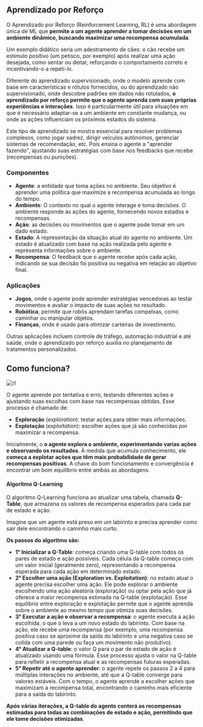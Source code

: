 ## Aprendizado por Reforço

O Aprendizado por Reforço (Reinforcement Learning, RL) é uma abordagem única de ML que **permite a um agente aprender a tomar decisões em um ambiente dinâmico, buscando maximizar uma recompensa acumulada**.

Um exemplo didático seria um adestramento de cães: o cão recebe um estímulo positivo (um petisco, por exemplo) após realizar uma ação desejada, como sentar ou deitar, reforçando o comportamento correto e incentivando-o a repeti-lo.

Diferente do aprendizado supervisionado, onde o modelo aprende com base em características e rótulos fornecidos, ou do aprendizado não supervisionado, onde descobre padrões em dados não rotulados, **o aprendizado por reforço permite que o agente aprenda com suas próprias experiências e interações**. Isso é particularmente útil para situações em que é necessário adaptar-se a um ambiente em constante mudança, ou onde as ações influenciam os próximos estados do sistema.

Este tipo de aprendizado se mostra essencial para resolver problemas complexos, como jogar xadrez, dirigir veículos autônomos, gerenciar sistemas de recomendação, etc. Pois ensina o agente a "aprender fazendo", ajustando suas estratégias com base nos feedbacks que recebe (recompensas ou punições).

### Componentes

- **Agente**: a entidade que toma ações no ambiente. Seu objetivo é aprender uma política que maximize a recompensa acumulada ao longo do tempo.
- **Ambiente**: O contexto no qual o agente interage e toma decisões. O ambiente responde às ações do agente, fornecendo novos estados e recompensas.
- **Ação**: as decisões ou movimentos que o agente pode tomar em um dado estado.
- **Estado**: A representação da situação atual do agente no ambiente. Um estado é atualizado com base na ação realizada pelo agente e representa informações sobre o ambiente.
- **Recompensa**: O feedback que o agente recebe após cada ação, indicando se sua decisão foi positiva ou negativa em relação ao objetivo final.

### Aplicações

- **Jogos**, onde o agente pode aprender estratégias vencedoras ao testar movimentos e avaliar o impacto de suas ações no resultado.
- **Robótica**, permite que robôs aprendam tarefas compelxas, como caminhar ou manipular objetos.
- **Finanças**, onde é usado para otimizar carteiras de investimento.

Outras aplicações incluem controle de tráfego, automação industrial e até saúde, onde o aprendizado por reforço auxilia no planejamento de tratamentos personalizados.

## Como funciona?

![rl](img/image.png)

O agente aprende por tentativa e erro, testando diferentes ações e ajustando suas escolhas com base nas recompensas obtidas. Esse processo é chamado de:

- **Exploração** (*exploration*): testar ações para obter mais informações.
- **Explotação** (*exploitation*): escolher ações que já são conhecidas por maximizar a recompensa.

Inicialmente, o **o agente explora o ambiente, experimentando varias ações e observando os resultados**. À medida que acumula conhecimento, ele **começa a explotar ações que têm mais probabilidade de gerar recompensas positivas**. A chave do bom funcionamento e convergência é encontrar um bom equilíbrio entre ambas as abordagens.

#### Algoritmo **Q-Learning**

O algoritmo Q-Learning funciona ao atualizar uma tabela, chamada **Q-Table**, que armazena os valores de recompensa esperados para cada par de estado e ação.

Imagine que um agente está preso em um labirinto e precisa aprender como sair dele encontrando o caminho mais curto.

**Os passos do algoritmo são:**

- **1° Inicializar a Q-Table**: começa criando uma Q-table com todos os pares de estado e ação possíveis. Cada célula da Q-table começa com um valor inicial (geralmente zero), representando a recompensa esperada para cada ação em determinado estado.
- **2° Escolher uma ação (Exploration vs. Exploitation)**: no estado atual o agente precisa escolher uma ação. Ele pode explorar o ambiente escolhendo uma ação aleatória (exploração) ou optar pela ação que já oferece a maior recompensa estimada na Q-table (explotação). Esse equilíbrio entre exploração e explotação permite que o agente aprenda sobre o ambiente ao mesmo tempo que otimiza suas decisões.
- **3° Executar a ação e observar a recompensa**: o agente executa a ação escolhida, o que o leva a um novo estado do labirinto. Com base na ação, ele recebe uma recompensa (por exemplo, uma recompensa positiva caso se aproxime da saída do labirinto e uma negativa caso se colida com uma parede ou faça um movimento não produtivo).
- **4° Atualizar a Q-table**: o valor Q para o par de estado de ação é atualizado usando uma fórmula. Esse processo ajusta o valor na Q-table para refletir a recompensa atual e as recompensas futuras esperadas.
- **5° Repetir até o agente aprender**: o agente repete os passos 2 a 4 para múltiplas interações no ambiente, até que a Q-table converge para valores estáveis. Com o tempo, o agente aprende a escolher ações que maximizam a recompensa total, encontrando o caminho mais eficiente para a saída do labirinto.

**Após várias iterações, a Q-table do agente conterá as recompensas estimadas para todas as combinações de estado e ação, permitindo que ele tome decisões otimizadas**.